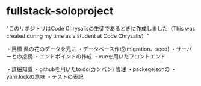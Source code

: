 # fullstack-soloproject
"このリポジトリはCode Chrysalisの生徒であるときに作成しました（This was created during my time as a student at Code Chrysalis）"

・目標
県の花のデータを元に
・データベース作成(migration、seed)
・サーバーとの接続
・エンドポイントの作成
・vueを用いたフロントエンド



・詳細知識
・githubを用いたto do(カンバン) 管理
・packegejsonの
・yarn.lockの意味
・テストの表記

